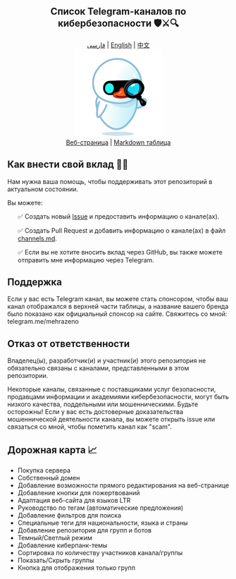 <div align="center">
  <h2>Список Telegram-каналов по кибербезопасности 🛡️⚔️🔍</h2>
</div>
<div align="center">
  <a href="./README-fa.md">فارسی</a> | 
  <a href="./README-en.md">English</a> | 
  <a href="./README-zh.md">中文</a>
</div>

<div align="center">
  <img src="../src/assets/icon.png" width="200" height="200" alt="Icon">
</div>

<div align="center">
  <a href="https://mehrazino.github.io/tg-cybersec/">Веб-страница</a> |
  <a href="../src/data/channels.md">Markdown таблица</a>
</div>

## Как внести свой вклад 🤝🔄

Нам нужна ваша помощь, чтобы поддерживать этот репозиторий в актуальном состоянии.

Вы можете:

<ul>
  <p>✅ Создать новый <a href="https://github.com/mehrazino/tg-cybersec/issues/new">Issue</a> и предоставить информацию о канале(ах).</p>
  <p>✅ Создать Pull Request и добавить информацию о канале(ах) в файл <a href="../src/data/channels.md">channels.md</a>.</p>
  
  <p>✅ Если вы не хотите вносить вклад через GitHub, вы также можете отправить мне информацию через Telegram.</p>
</ul>

## Поддержка

Если у вас есть Telegram канал, вы можете стать спонсором, чтобы ваш канал отображался в верхней части таблицы, а название вашего бренда было показано как официальный спонсор на сайте.
Свяжитесь со мной: telegram.me/mehrazeno

## Отказ от ответственности

Владелец(ы), разработчик(и) и участник(и) этого репозитория не обязательно связаны с каналами, представленными в этом репозитории.

Некоторые каналы, связанные с поставщиками услуг безопасности, продавцами информации и академиями кибербезопасности, могут быть низкого качества, поддельными или мошенническими. Будьте осторожны!
Если у вас есть достоверные доказательства мошеннической деятельности канала, вы можете открыть issue или связаться со мной, чтобы пометить канал как "scam".

## Дорожная карта 📈
- Покупка сервера
- Собственный домен
- Добавление возможности прямого редактирования на веб-странице
- Добавление кнопки для пожертвований
- Адаптация веб-сайта для языков LTR
- Руководство по тегам (автоматические предложения)
- Добавление фильтров для поиска
- Специальные теги для национальности, языка и страны
- Добавление репозитория для групп и ботов
- Темный/Светлый режим
- Добавление киберпанк-темы
- Сортировка по количеству участников канала/группы
- Показать/Скрыть группы
- Кнопка для отображения только групп
